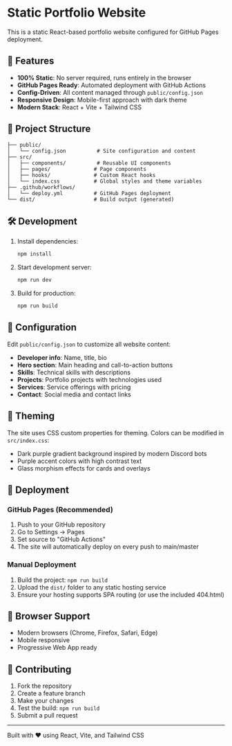 # Static Portfolio Website

This is a static React-based portfolio website configured for GitHub Pages deployment.

## 🚀 Features

- **100% Static**: No server required, runs entirely in the browser
- **GitHub Pages Ready**: Automated deployment with GitHub Actions
- **Config-Driven**: All content managed through `public/config.json`
- **Responsive Design**: Mobile-first approach with dark theme
- **Modern Stack**: React + Vite + Tailwind CSS

## 📁 Project Structure

```
├── public/
│   └── config.json          # Site configuration and content
├── src/
│   ├── components/          # Reusable UI components
│   ├── pages/              # Page components
│   ├── hooks/              # Custom React hooks
│   └── index.css           # Global styles and theme variables
├── .github/workflows/
│   └── deploy.yml          # GitHub Pages deployment
└── dist/                   # Build output (generated)
```

## 🛠️ Development

1. Install dependencies:
   ```bash
   npm install
   ```

2. Start development server:
   ```bash
   npm run dev
   ```

3. Build for production:
   ```bash
   npm run build
   ```

## 📝 Configuration

Edit `public/config.json` to customize all website content:

- **Developer info**: Name, title, bio
- **Hero section**: Main heading and call-to-action buttons
- **Skills**: Technical skills with descriptions
- **Projects**: Portfolio projects with technologies used
- **Services**: Service offerings with pricing
- **Contact**: Social media and contact links

## 🎨 Theming

The site uses CSS custom properties for theming. Colors can be modified in `src/index.css`:

- Dark purple gradient background inspired by modern Discord bots
- Purple accent colors with high contrast text
- Glass morphism effects for cards and overlays

## 🚀 Deployment

### GitHub Pages (Recommended)

1. Push to your GitHub repository
2. Go to Settings → Pages
3. Set source to "GitHub Actions"
4. The site will automatically deploy on every push to main/master

### Manual Deployment

1. Build the project: `npm run build`
2. Upload the `dist/` folder to any static hosting service
3. Ensure your hosting supports SPA routing (or use the included 404.html)

## 📱 Browser Support

- Modern browsers (Chrome, Firefox, Safari, Edge)
- Mobile responsive
- Progressive Web App ready

## 🤝 Contributing

1. Fork the repository
2. Create a feature branch
3. Make your changes
4. Test the build: `npm run build`
5. Submit a pull request

---

Built with ❤️ using React, Vite, and Tailwind CSS